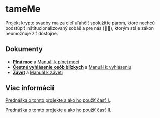 # tameMe

Projekt krypto svadby ma za cieľ uľahčiť spolužitie párom, ktoré nechcú podstúpiť inštitucionalizovaný sobáš a pre nás (🏳️‍🌈), ktorým stále zákon neumožňuje žiť dôstojne.

## Dokumenty

- [**Plná moc**](https://paralelnapolis.github.io/tameMe/sk/plna-moc/contract) a [Manuál k plnej moci](https://paralelnapolis.github.io/tameMe/sk/plna-moc/manual)
- [**Čestné vyhlásenie osôb blízkych**](https://paralelnapolis.github.io/tameMe/sk/osoba-blizka/contract) a [Manuál k vyhláseniu](https://paralelnapolis.github.io/tameMe/sk/osoba-blizka/manual)
- [**Závet**](https://paralelnapolis.github.io/tameMe/sk/zavet/contract) a [Manuál k záveti](https://paralelnapolis.github.io/tameMe/sk/zavet/manual)

## Viac informácií

[Prednáška o tomto projekte a ako ho použiť časť I.](https://www.youtube.com/watch?v=YrnBUly4ugE).

[Prednáška o tomto projekte a ako ho použiť časť II.](https://www.youtube.com/watch?v=Kc4UEQlnLoo).
